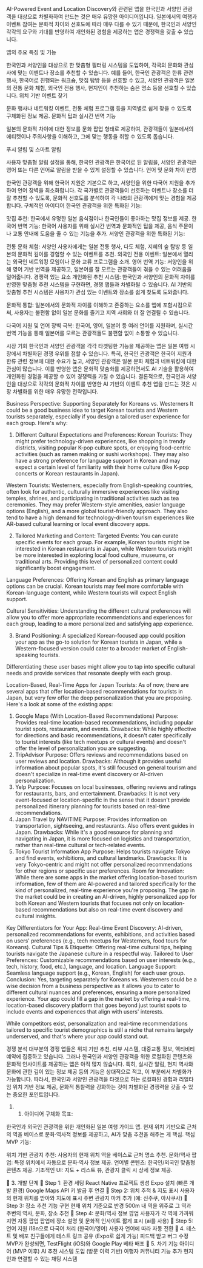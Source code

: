 AI-Powered Event and Location Discovery와 관련된 앱을 한국인과 서양인 관광객을 대상으로 차별화하여 만드는 것은 매우 유망한 아이디어입니다. 일본에서의 여행과 이벤트 참여는 문화적 차이와 선호도에 따라 매우 다를 수 있기 때문에, 한국인과 서양인 각각의 요구와 기대를 반영하여 개인화된 경험을 제공하는 앱은 경쟁력을 갖출 수 있습니다.

앱의 주요 특징 및 기능

한국인과 서양인을 대상으로 한 맞춤형 필터링 시스템을 도입하여, 각국의 문화와 관심사에 맞는 이벤트나 장소를 추천할 수 있습니다.
예를 들어, 한국인 관광객은 한류 관련 행사, 한국어로 진행되는 워크숍, 맛집 탐방 등을 선호할 수 있고, 서양인 관광객은 일본의 전통 문화 체험, 외국인 전용 행사, 현지인이 추천하는 숨은 명소 등을 선호할 수 있습니다.
위치 기반 이벤트 찾기

문화 행사나 네트워킹 이벤트, 전통 체험 프로그램 등을 지역별로 쉽게 찾을 수 있도록 구체화된 정보 제공.
문화적 팁과 실시간 번역 기능

일본의 문화적 차이에 대한 정보를 문화 팝업 형태로 제공하여, 관광객들이 일본에서의 에티켓이나 주의사항을 이해하고, 그에 맞는 행동을 취할 수 있도록 돕습니다.

푸시 알림 및 스마트 알림

사용자 맞춤형 알림 설정을 통해, 한국인 관광객은 한국어로 된 알림을, 서양인 관광객은 영어 또는 다른 언어로 알림을 받을 수 있게 설정할 수 있습니다.
언어 및 문화 차이 반영

한국인 관광객을 위해 한국어 지원은 기본으로 하고, 서양인을 위한 다국어 지원을 추가하여 언어 장벽을 최소화합니다.
각 국가별로 관광객들이 선호하는 이벤트나 장소를 더 잘 추천할 수 있도록, 문화적 선호도를 분석하여 각 나라의 관광객에게 맞는 경험을 제공합니다.
구체적인 아이디어
한국인 관광객을 위한 특화된 기능:

맛집 추천: 한국에서 유명한 일본 음식점이나 한국인들이 좋아하는 맛집 정보를 제공.
한국어 번역 기능: 한국어 사용자를 위해 실시간 번역과 문화적인 팁을 제공, 음식 주문이나 교통 안내에 도움을 줄 수 있는 기능을 추가.
서양인 관광객을 위한 특화된 기능:

전통 문화 체험: 서양인 사용자에게는 일본 전통 행사, 다도 체험, 지혜의 숲 탐방 등 일본의 문화적 깊이를 경험할 수 있는 이벤트를 추천.
외국인 전용 이벤트: 일본에서 열리는 외국인 네트워킹 모임이나 문화 교류 프로그램을 소개.
영어 번역 기능: 서양인을 위해 영어 기반 번역을 제공하고, 일본어를 잘 모르는 관광객들이 겪을 수 있는 어려움을 덜어줍니다.
경쟁력 있는 요소
개인화된 추천 시스템: 한국인과 서양인의 문화적 차이를 반영한 맞춤형 추천 시스템을 구현하면, 경쟁 앱들과 차별화될 수 있습니다. AI 기반의 맞춤형 추천 시스템은 사용자가 관심 있는 이벤트와 장소를 쉽게 찾도록 도와줍니다.

문화적 통합: 일본에서의 문화적 차이를 이해하고 존중하는 요소를 앱에 포함시킴으로써, 사용자는 불편함 없이 일본 문화를 즐기고 지역 사회와 더 잘 연결될 수 있습니다.

다국어 지원 및 언어 장벽 극복: 한국어, 영어, 일본어 등 여러 언어를 지원하며, 실시간 번역 기능을 통해 일본어를 모르는 관광객들도 불편함 없이 소통할 수 있습니다.

시장 기회
한국인과 서양인 관광객을 각각 타겟팅한 기능을 제공하는 앱은 일본 여행 시장에서 차별화된 경쟁 우위를 점할 수 있습니다. 특히, 한국인 관광객은 한국어 지원과 한류 관련 정보에 대한 수요가 높고, 서양인 관광객은 일본 문화 체험과 네트워킹에 대한 관심이 많습니다. 이를 반영한 앱은 문화적 맞춤화를 제공하면서도 AI 기술을 활용하여 개인화된 경험을 제공할 수 있어 경쟁력을 가질 수 있습니다.
결론적으로, 한국인과 서양인을 대상으로 각각의 문화적 차이를 반영한 AI 기반의 이벤트 추천 앱을 만드는 것은 시장 차별화를 위한 매우 유망한 전략입니다.

Business Perspective: Supporting Separately for Koreans vs. Westerners
It could be a good business idea to target Korean tourists and Western tourists separately, especially if you design a tailored user experience for each group. Here's why:

1. Different Cultural Expectations and Preferences:
   Korean Tourists: They might prefer technology-driven experiences, like shopping in trendy districts, visiting popular K-pop culture spots, or enjoying food-centric activities (such as ramen making or sushi workshops). They may also have a strong preference for language support in Korean and may expect a certain level of familiarity with their home culture (like K-pop concerts or Korean restaurants in Japan).

Western Tourists: Westerners, especially from English-speaking countries, often look for authentic, culturally immersive experiences like visiting temples, shrines, and participating in traditional activities such as tea ceremonies. They may prefer Western-style amenities, easier language options (English), and a more global tourist-friendly approach. They also tend to have a high demand for technology-driven tourism experiences like AR-based cultural learning or local event discovery apps.

2. Tailored Marketing and Content:
   Targeted Events: You can curate specific events for each group. For example, Korean tourists might be interested in Korean restaurants in Japan, while Western tourists might be more interested in exploring local food culture, museums, or traditional arts. Providing this level of personalized content could significantly boost engagement.

Language Preferences: Offering Korean and English as primary language options can be crucial. Korean tourists may feel more comfortable with Korean-language content, while Western tourists will expect English support.

Cultural Sensitivities: Understanding the different cultural preferences will allow you to offer more appropriate recommendations and experiences for each group, leading to a more personalized and satisfying app experience.

3. Brand Positioning:
   A specialized Korean-focused app could position your app as the go-to solution for Korean tourists in Japan, while a Western-focused version could cater to a broader market of English-speaking tourists.

Differentiating these user bases might allow you to tap into specific cultural needs and provide services that resonate deeply with each group.

Location-Based, Real-Time Apps for Japan Tourists:
As of now, there are several apps that offer location-based recommendations for tourists in Japan, but very few offer the deep personalization that you are proposing. Here's a look at some of the existing apps:

1. Google Maps (With Location-Based Recommendations)
   Purpose: Provides real-time location-based recommendations, including popular tourist spots, restaurants, and events.
   Drawbacks: While highly effective for directions and basic recommendations, it doesn't cater specifically to tourist interests (like tech meetups or cultural events) and doesn't offer the level of personalization you are suggesting.
2. TripAdvisor
   Purpose: Offers reviews and recommendations based on user reviews and location.
   Drawbacks: Although it provides useful information about popular spots, it's still focused on general tourism and doesn't specialize in real-time event discovery or AI-driven personalization.
3. Yelp
   Purpose: Focuses on local businesses, offering reviews and ratings for restaurants, bars, and entertainment.
   Drawbacks: It is not very event-focused or location-specific in the sense that it doesn't provide personalized itinerary planning for tourists based on real-time recommendations.
4. Japan Travel by NAVITIME
   Purpose: Provides information on transportation, sightseeing, and restaurants. Also offers event guides in Japan.
   Drawbacks: While it's a good resource for planning and navigating in Japan, it is more focused on logistics and transportation, rather than real-time cultural or tech-related events.
5. Tokyo Tourist Information App
   Purpose: Helps tourists navigate Tokyo and find events, exhibitions, and cultural landmarks.
   Drawbacks: It is very Tokyo-centric and might not offer personalized recommendations for other regions or specific user preferences.
   Room for Innovation:
   While there are some apps in the market offering location-based tourism information, few of them are AI-powered and tailored specifically for the kind of personalized, real-time experience you're proposing. The gap in the market could be in creating an AI-driven, highly personalized app for both Korean and Western tourists that focuses not only on location-based recommendations but also on real-time event discovery and cultural insights.

Key Differentiators for Your App:
Real-time Event Discovery: AI-driven, personalized recommendations for events, exhibitions, and activities based on users' preferences (e.g., tech meetups for Westerners, food tours for Koreans).
Cultural Tips & Etiquette: Offering real-time cultural tips, helping tourists navigate the Japanese culture in a respectful way.
Tailored to User Preferences: Customizable recommendations based on user interests (e.g., tech, history, food, etc.), language, and location.
Language Support: Seamless language support (e.g., Korean, English) for each user group.
Conclusion:
Yes, targeting separately for Koreans vs. Westerners could be a wise decision from a business perspective as it allows you to cater to different cultural nuances and preferences, ensuring a more personalized experience. Your app could fill a gap in the market by offering a real-time, location-based discovery platform that goes beyond just tourist spots to include events and experiences that align with users' interests.

While competitors exist, personalization and real-time recommendations tailored to specific tourist demographics is still a niche that remains largely underserved, and that's where your app could stand out.

경쟁 분석
대부분의 경쟁 앱들은 위치 기반 추천, 리뷰 시스템, 대중교통 정보, 액티비티 예약에 집중하고 있습니다.
그러나 한국인과 서양인 관광객을 위한 로컬화된 콘텐츠와 문화적 인사이트를 제공하는 앱은 아직 많지 않습니다.
특히, 실시간 알림, 현지 역사와 문화에 관한 깊이 있는 정보 제공 등의 기능은 상대적으로 적고, 이 부분에서 차별화가 가능합니다.
따라서, 한국인과 서양인 관광객을 타겟으로 하는 로컬화된 경험과 리얼타임 위치 기반 정보 제공, 문화적 통찰력을 강화하는 것이 차별화된 경쟁력을 갖출 수 있는 중요한 포인트입니다.

1. 1. 아이디어 구체화
      목표:

한국인과 외국인 관광객을 위한 개인화된 일본 여행 가이드 앱.
현재 위치 기반으로 근처의 역을 베이스로 문화·역사적 정보를 제공하고, AI가 맞춤 추천을 해주는 게 핵심.
핵심 MVP 기능:

위치 기반 관광지 추천: 사용자의 현재 위치 역을 베이스로 근처 명소 추천.
문화/역사 팝업: 특정 위치에서 자동으로 문화·역사 정보 제공.
언어별 콘텐츠: 한국인/외국인 맞춤형 콘텐츠 제공.
기초적인 UI: 지도 + 리스트 뷰, 관광지 클릭 시 상세 정보 제공.

🏁 3. 개발 단계
🌟 Step 1: 환경 세팅
React Native 프로젝트 생성
Expo 설치 (빠른 개발 환경)
Google Maps API 키 발급 후 연결
🌟 Step 2: 위치 추적 & 지도 표시
사용자의 현재 위치를 받아와 지도에 표시
주변 관광지 마커 추가 (예: 신주쿠, 아사쿠사)
🌟 Step 3: 장소 추천 기능 구현
현재 위치 기준으로 반경 500m 내 역을 위주로 그 역과 주변의 역사, 문화, 장소 추천
🌟 Step 4: 문화/역사 정보 팝업
사용자가 각 역에 가까워지면 자동 팝업
팝업에 장소 설명 및 문화적 인사이트 짧게 표시 (ai를 사용)
🌟 Step 5: 언어 지원
i18n으로 다국어 처리 (한국어/영어)
사용자 언어에 따라 자동 전환
🎉 4. 테스트 및 배포
친구들에게 테스트 링크 공유 (Expo로 쉽게 가능)
피드백 받고 버그 수정
MVP가 완성되면, TestFlight (iOS)와 Google Play 베타 배포
🚀 5. 차기 기능 아이디어 (MVP 이후)
AI 추천 시스템 도입 (방문 이력 기반)
여행자 커뮤니티 기능 추가
현지인과 연결할 수 있는 채팅 시스템

